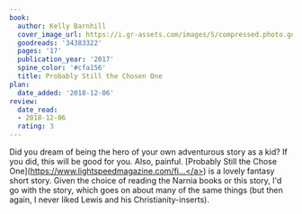 ```yaml
---
book:
  author: Kelly Barnhill
  cover_image_url: https://i.gr-assets.com/images/S/compressed.photo.goodreads.com/books/1498630386l/34383322._SX98_.jpg
  goodreads: '34383322'
  pages: '17'
  publication_year: '2017'
  spine_color: '#cfa156'
  title: Probably Still the Chosen One
plan:
  date_added: '2018-12-06'
review:
  date_read:
  - 2018-12-06
  rating: 3
---
```


Did you dream of being the hero of your own adventurous story as a kid? If you did, this will be good for you. Also, painful. [Probably Still the Chose One](<a target="_blank" href="https://www.lightspeedmagazine.com/fiction/probably-still-chosen-one/" rel="nofollow">https://www.lightspeedmagazine.com/fi...</a>) is a lovely fantasy short story. Given the choice of reading the Narnia books or this story, I'd go with the story, which goes on about many of the same things (but then again, I never liked Lewis and his Christianity-inserts).
